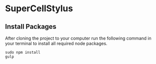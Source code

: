# SuperCellStylus

## Install Packages

After cloning the project to your computer run the following command in your terminal to install all required node packages.

	sudo npm install
	gulp	
